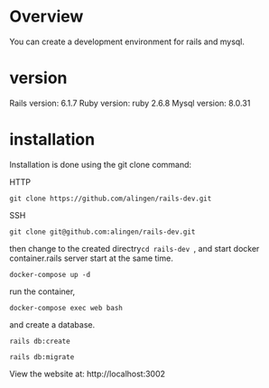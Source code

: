 # Overview
You can create a development environment for rails and mysql.

# version
Rails version: 6.1.7
Ruby version: ruby 2.6.8
Mysql version: 8.0.31

# installation

Installation is done using the git clone command:

HTTP

```git clone https://github.com/alingen/rails-dev.git ```

SSH

```git clone git@github.com:alingen/rails-dev.git ```

then change to the created directry```cd rails-dev ```, and start docker container.rails server start at the same time.

```docker-compose up -d  ```

run the container,

```docker-compose exec web bash```

and create a database.

```rails db:create```

```rails db:migrate```

View the website at: http://localhost:3002
